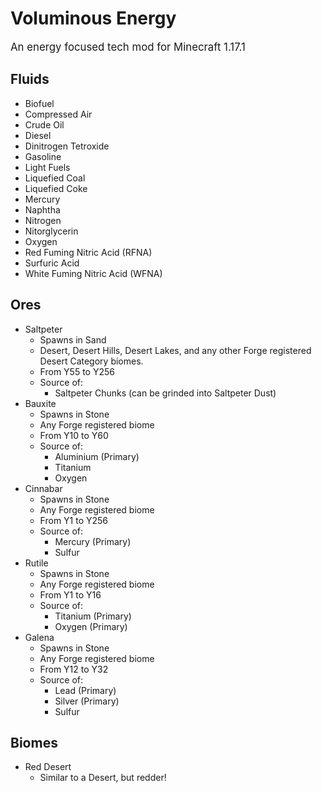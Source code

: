 # Voluminous Energy
<big> An energy focused tech mod for Minecraft 1.17.1 </big>

## Fluids
* Biofuel
* Compressed Air
* Crude Oil
* Diesel
* Dinitrogen Tetroxide
* Gasoline
* Light Fuels
* Liquefied Coal
* Liquefied Coke
* Mercury
* Naphtha
* Nitrogen
* Nitorglycerin
* Oxygen
* Red Fuming Nitric Acid (RFNA)
* Surfuric Acid
* White Fuming Nitric Acid (WFNA)


## Ores
*	Saltpeter 
	 * Spawns in Sand
 	 * 	Desert, Desert Hills, Desert Lakes, and any other Forge registered Desert Category biomes.
 	 *	From Y55 to Y256
 	 *	Source of:
		  * Saltpeter Chunks (can be grinded into Saltpeter Dust)
*	Bauxite 
	 * Spawns in Stone
	 * Any Forge registered biome
	 * From Y10 to Y60
	 * Source of:
		 * Aluminium (Primary)
		 * Titanium
         * Oxygen
*	Cinnabar
	 * Spawns in Stone
	 * Any Forge registered biome
	 * From Y1 to Y256
	 * Source of:
	 	 * Mercury (Primary)
	 	 * Sulfur
*	Rutile
	 * Spawns in Stone
	 * Any Forge registered biome
	 * From Y1 to Y16
	 * Source of:
	 	 *	Titanium (Primary)
	 	 *	Oxygen (Primary)
*	Galena
	 * Spawns in Stone
	 * Any Forge registered biome
	 * From Y12 to Y32
	 * Source of:
		 *	Lead (Primary)
		 *	Silver (Primary)
		 *	Sulfur
	
## Biomes
* Red Desert
	* Similar to a Desert, but redder!
